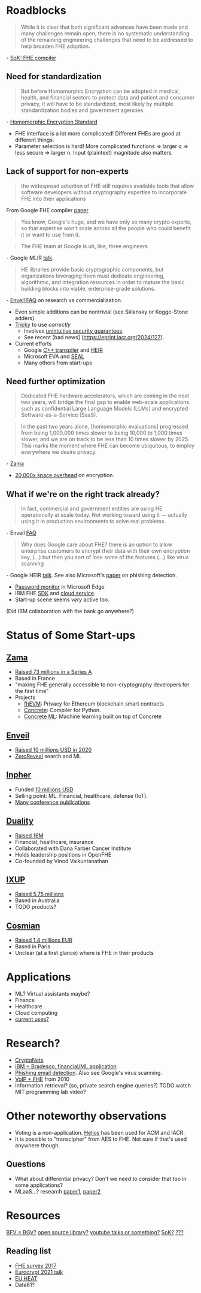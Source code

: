 # Roadblocks

> While it is clear that both significant advances have been made and many challenges remain open, there is no systematic understanding of the remaining engineering challenges that need to be addressed to help broaden FHE adoption.

\- [SoK: FHE compiler](https://arxiv.org/abs/2101.07078)

## Need for standardization

> But before Homomorphic Encryption can be adopted in medical, health, and financial sectors to protect data and patient and consumer privacy, it will have to be standardized, most likely by multiple standardization bodies and government agencies.

\- [Homomorphic Encryption Standard](https://homomorphicencryption.org/wp-content/uploads/2018/11/HomomorphicEncryptionStandardv1.1.pdf)

* FHE interface is a lot more complicated! Different FHEs are good at different things.
* Parameter selection is hard! More complicated functions => larger q => less secure => larger n. Input (plaintext) magnitude also matters.

## Lack of support for non-experts

> the widespread adoption of FHE still requires available tools that allow software developers without cryptography expertise to incorporate FHE into their applications

From Google FHE compiler [paper](https://arxiv.org/abs/2106.07893)

> You know, Google's huge, and we have only so many crypto experts, so that expertise won't scale across all the people who could benefit it or want to use from it.

> The FHE team at Google is uh, like, three engineers

\- Google MLIR [talk](https://www.youtube.com/watch?v=kqDFdKUTNA4).

> HE libraries provide basic cryptographic components, but organizations leveraging them must dedicate engineering, algorithmic, and integration resources in order to mature the basic building blocks into viable, enterprise-grade solutions.

\- [Enveil FAQ](https://www.enveil.com/privacy-enhancing-technologies/) on research vs commercialization.

* Even simple additions can be nontrivial (see Sklansky or Kogge-Stone adders).
* [Tricky](https://github.com/microsoft/SEAL/blob/main/SECURITY.md) to use *correctly*
	* Involves [unintuitive security guarantees](https://eprint.iacr.org/2020/1533).
	* See recent [bad news] (https://eprint.iacr.org/2024/127).
* Current efforts
	* Google [C++ transpiler](https://github.com/google/fully-homomorphic-encryption) and [HEIR](https://heir.dev/)
	* Microsoft EVA and [SEAL](https://github.com/microsoft/SEAL)
	* Many others from start-ups

## Need further optimization

> Dedicated FHE hardware accelerators, which are coming in the next two years, will bridge the final gap to enable web-scale applications such as confidential Large Language Models (LLMs) and encrypted Software-as-a-Service (SaaS).

> In the past two years alone, \[homomorphic evaluations\] progressed from being 1,000,000 times slower to being 10,000 to 1,000 times slower, and we are on track to be less than 10 times slower by 2025. This marks the moment where FHE can become ubiquitous, to employ everywhere we desire privacy.

\- [Zama](https://www.zama.ai/post/zama-fhe-master-plan)

* [20,000x space overhead](https://www.jeremykun.com/2023/02/13/googles-fully-homomorphic-encryption-compiler-a-primer/) on encryption.

## What if we're on the right track already?

> In fact, commercial and government entities are using HE operationally at scale today. Not working toward using it — actually using it in production environments to solve real problems.

\- Enveil [FAQ](https://www.enveil.com/faq/)

> Why does Google care about FHE?
> there is an option to allow enterprise customers to encrypt their data with their own encryption key, (...) but then you sort of lose some of the features (...) like virus scanning

\- Google HEIR [talk](https://www.youtube.com/watch?v=kqDFdKUTNA4). See also Microsoft's [paper](https://ieeexplore.ieee.org/abstract/document/9053729) on phishing detection.

* [Password monitor](https://www.microsoft.com/en-us/research/blog/password-monitor-safeguarding-passwords-in-microsoft-edge/) in Microsoft Edge
* IBM FHE [SDK](https://ibm.github.io/helayers/) and [cloud service](https://he4cloud.com/public/about)
* Start-up scene seems *very* active too.

(Did IBM collaboration with the bank go anywhere?)

# Status of Some Start-ups

## [Zama](https://www.zama.ai/)

* [Raised 73 millions in a Series A](https://www.zama.ai/post/zama-fhe-master-plan)
* Based in France
* "making FHE generally accessible to non-cryptography developers for the first time"
* Projects
	* [fhEVM](https://github.com/zama-ai/fhevm): Privacy for Ethereum blockchain smart contracts
	* [Concrete](https://github.com/zama-ai/concrete): Compiler for Python.
	* [Concrete ML](https://github.com/zama-ai/concrete-ml): Machine learning built on top of Concrete

## [Enveil](https://www.enveil.com/)

* [Raised 10 millions USD in 2020](https://www.globenewswire.com/news-release/2020/02/18/1986152/0/en/Enveil-Raises-10-Million-in-Series-A-Funding.html)
* [ZeroReveal](https://www.enveil.com/products/) search and ML

## [Inpher](https://inpher.io/)

* Funded [10 millions USD](https://www.prnewswire.com/news-releases/jp-morgan-leads-usd-10-million-financing-in-leading-data-security-and-machine-learning-provider-inpher-300743090.html)
* Selling point: ML. Financial, healthcare, defense (IoT).
* [Many conference publications](https://inpher.io/learn/research/)

## [Duality](https://dualitytech.com/)

* [Raised 16M](https://techcrunch.com/2019/10/30/duality-cybersecurity-16-million/)
* Financial, healthcare, insurance
* Collaborated with Dana Farber Cancer Institute
* Holds leadership positions in OpenFHE
* Co-founded by Vinod Vaikuntanathan

## [IXUP](https://ixup.com/)

* [Raised 5.75 millions](https://itmunch.com/data-encryption-provider-ixup-appoints-new-ceo-md-marcus-gracey/)
* Based in Australia
* TODO products?

## [Cosmian](https://cosmian.com/)

* [Raised 1.4 millions EUR](https://www.eu-startups.com/2019/03/paris-based-cosmian-raises-e1-4-for-its-platform-that-analyses-encrypted-data-while-keeping-it-private/)
* Based in Paris
* Unclear (at a first glance) where is FHE in their products

# Applications

* ML? Virtual assistants maybe?
* Finance
* Healthcare
* Cloud computing
* [current uses?](https://www.future-fis.com/uploads/3/7/9/4/3794525/ffis_innovation_and_discussion_paper_-_case_studies_of_the_use_of_privacy_preserving_analysis_-_v.1.3.pdf)

# Research?

* [CryptoNets](https://github.com/microsoft/CryptoNets)
* [IBM + Bradesco, financial/ML application](https://eprint.iacr.org/2019/1113)
* [Phishing email detection](https://ieeexplore.ieee.org/abstract/document/9053729). Also see Google's virus scanning.
* [VoIP + FHE](https://ieeexplore.ieee.org/document/7782328) from 2010
* Information retrieval? (so, private search engine queries?) TODO watch MIT programming lab video?

# Other noteworthy observations

* Voting is a non-application. [Helios](https://vote.heliosvoting.org/) has been used for ACM and IACR.
* It is possible to "transcipher" from AES to FHE. Not sure if that's used anywhere though.

## Questions

* What about differential privacy? Don't we need to consider that too in some applications?
* MLaaS...? research [paper1](https://eprint.iacr.org/2019/294), [paper2](https://arxiv.org/abs/1912.11951)

# Resources

[BFV = BGV?](https://eprint.iacr.org/2021/204)
[open source library?](openfhe.org)
[youtube talks or something?](fhe.org)
[SoK?](https://arxiv.org/abs/2101.07078)
[???](https://www.databridgemarketresearch.com/reports/global-fully-homomorphic-encryption-market)

## Reading list

* [FHE survey 2017](https://arxiv.org/abs/1704.03578)
* [Eurocrypt 2021 talk](https://www.youtube.com/watch?v=487AjvFW1lk)
* [EU HEAT](https://cordis.europa.eu/project/id/644209)
* Data61?
